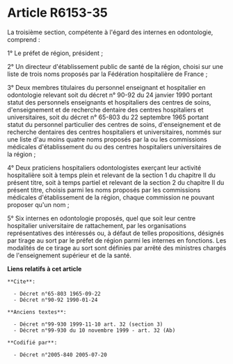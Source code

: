 # Article R6153-35

La troisième section, compétente à l'égard des internes en odontologie, comprend :

1° Le préfet de région, président ;

2° Un directeur d'établissement public de santé de la région, choisi sur une liste de trois noms proposés par la Fédération
hospitalière de France ;

3° Deux membres titulaires du personnel enseignant et hospitalier en odontologie relevant soit du décret n° 90-92 du 24
janvier 1990 portant statut des personnels enseignants et hospitaliers des centres de soins, d'enseignement et de recherche
dentaire des centres hospitaliers et universitaires, soit du décret n° 65-803 du 22 septembre 1965 portant statut du
personnel particulier des centres de soins, d'enseignement et de recherche dentaires des centres hospitaliers et
universitaires, nommés sur une liste d'au moins quatre noms proposés par la ou les commissions médicales d'établissement du
ou des centres hospitaliers universitaires de la région ;

4° Deux praticiens hospitaliers odontologistes exerçant leur activité hospitalière soit à temps plein et relevant de la
section 1 du chapitre II du présent titre, soit à temps partiel et relevant de la section 2 du chapitre II du présent titre,
choisis parmi les noms proposés par les commissions médicales d'établissement de la région, chaque commission ne pouvant
proposer qu'un nom ;

5° Six internes en odontologie proposés, quel que soit leur centre hospitalier universitaire de rattachement, par les
organisations représentatives des intéressés ou, à défaut de telles propositions, désignés par tirage au sort par le préfet
de région parmi les internes en fonctions. Les modalités de ce tirage au sort sont définies par arrêté des ministres chargés
de l'enseignement supérieur et de la santé.

**Liens relatifs à cet article**

	**Cite**:

	  - Décret n°65-803 1965-09-22
	  - Décret n°90-92 1990-01-24

	**Anciens textes**:

	  - Décret n°99-930 1999-11-10 art. 32 (section 3)
	  - Décret n°99-930 du 10 novembre 1999 - art. 32 (Ab)

	**Codifié par**:

	  - Décret n°2005-840 2005-07-20
